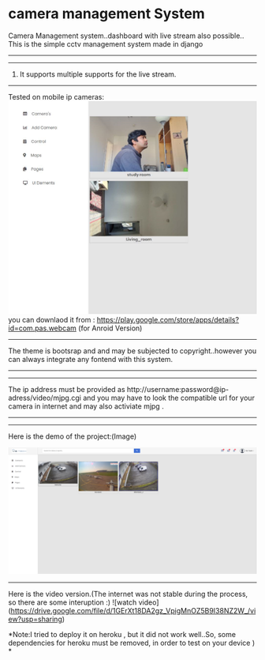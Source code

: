 # camera management System #
Camera Management system..dashboard with live stream also possible..
This is the simple cctv management system made in django
_________________________________________________________
_________________________________________________________
1. It supports multiple supports for the live stream.
________________________________________________________
Tested  on mobile ip cameras:
![alt text](https://github.com/lamichhaneamrit/camera_management/blob/master/ip_camera.PNG)
you can downlaod it from : https://play.google.com/store/apps/details?id=com.pas.webcam (for Anroid Version)

________________________________________________________
The theme is bootsrap and and may be subjected to copyright..however you can always 
integrate any fontend with this system.
_________________________________________________
__________________________________________________
The ip address must be provided as http://username:password@ip-adress/video/mjpg.cgi
and you may have to look the compatible url for your camera in internet and may also 
activiate mjpg .
________________________________
__________________________________
Here is the demo of the project:(Image)

![alt text](https://github.com/lamichhaneamrit/camera_management/blob/master/all_good.PNG)
__________________________________________________
Here is the video version.(The internet was not stable during the process, so there are some interuption :)
![watch video] (https://drive.google.com/file/d/1GErXt18DA2gz_VpigMnOZ5B9I38NZ2W_/view?usp=sharing)

*Note:I tried to deploy it on heroku , but it did not work well..So, some dependencies for heroku must be removed, in order to test on your device ) *

